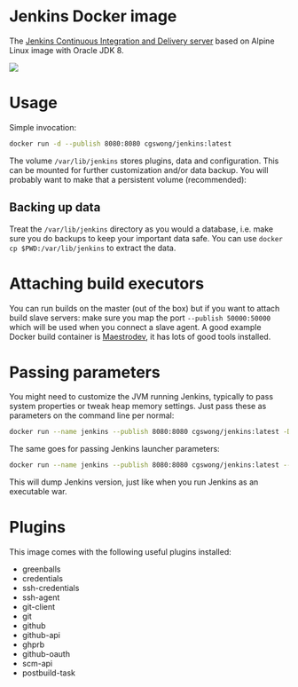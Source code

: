 # Jenkins Docker image

The [Jenkins Continuous Integration and Delivery server](http://jenkins-ci.org/) based on Alpine Linux image with Oracle JDK 8.

<img src="http://jenkins-ci.org/sites/default/files/jenkins_logo.png"/>

# Usage
Simple invocation:

```sh
docker run -d --publish 8080:8080 cgswong/jenkins:latest
```

The volume `/var/lib/jenkins` stores plugins, data and configuration. This can be mounted for further customization and/or data backup.
You will probably want to make that a persistent volume (recommended):

## Backing up data
Treat the `/var/lib/jenkins` directory as you would a database, i.e. make sure you do backups to keep your important data safe. You can use `docker cp $PWD:/var/lib/jenkins` to extract the data.

# Attaching build executors
You can run builds on the master (out of the box) but if you want to attach build slave servers: make sure you map the port `--publish 50000:50000` which will be used when you connect a slave agent. A good example Docker build container is [Maestrodev](https://registry.hub.docker.com/u/maestrodev/build-agent), it has lots of good tools installed.

# Passing parameters
You might need to customize the JVM running Jenkins, typically to pass system properties or tweak heap memory settings. Just pass these as parameters on the command line per normal:

```sh
docker run --name jenkins --publish 8080:8080 cgswong/jenkins:latest -Dhudson.footerURL=http://mycompany.com
```

The same goes for passing Jenkins launcher parameters:

```sh
docker run --name jenkins --publish 8080:8080 cgswong/jenkins:latest --version
```

This will dump Jenkins version, just like when you run Jenkins as an executable war.

# Plugins
This image comes with the following useful plugins installed:

- greenballs
- credentials
- ssh-credentials
- ssh-agent
- git-client
- git
- github
- github-api
- ghprb
- github-oauth
- scm-api
- postbuild-task
